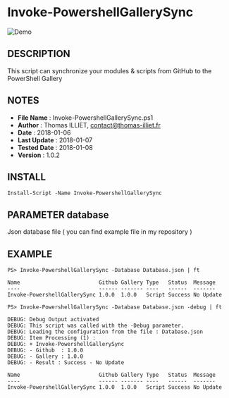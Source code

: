 # Invoke-PowershellGallerySync

![Demo](Resource/Demo.gif)

## DESCRIPTION
This script can synchronize your modules & scripts from GitHub to the PowerShell Gallery

## NOTES  
  - **File Name**    : Invoke-PowershellGallerySync.ps1
  - **Author**       : Thomas ILLIET, contact@thomas-illiet.fr
  - **Date**         : 2018-01-06
  - **Last Update**  : 2018-01-07
  - **Tested Date**  : 2018-01-08
  - **Version**      : 1.0.2

## INSTALL
```
Install-Script -Name Invoke-PowershellGallerySync
``` 

## PARAMETER database
Json database file ( you can find example file in my repository )

## EXAMPLE
```
PS> Invoke-PowershellGallerySync -Database Database.json | ft

Name                         Github Gallery Type   Status  Message
----                         ------ ------- ----   ------  -------
Invoke-PowershellGallerySync 1.0.0  1.0.0   Script Success No Update
```

```
PS> Invoke-PowershellGallerySync -Database Database.json -debug | ft

DEBUG: Debug Output activated
DEBUG: This script was called with the -Debug parameter.
DEBUG: Loading the configuration from the file : Database.json
DEBUG: Item Processing (1) :
DEBUG: + Invoke-PowershellGallerySync
DEBUG: - Github  : 1.0.0
DEBUG: - Gallery : 1.0.0
DEBUG: - Result : Success - No Update

Name                         Github Gallery Type   Status  Message
----                         ------ ------- ----   ------  -------
Invoke-PowershellGallerySync 1.0.0  1.0.0   Script Success No Update
```